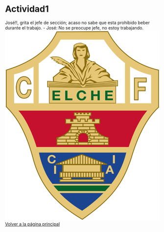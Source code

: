 # Actividad1
José!!, grita el jefe de sección; acaso no sabe que esta prohibido beber durante el trabajo. - José: No se preocupe jefe, no estoy trabajando. 
![Escudo del Elche MUCHO ELCHE](/1200px-Elche_CF_logo.svg.png)
[Volver a la página principal](README.md)
